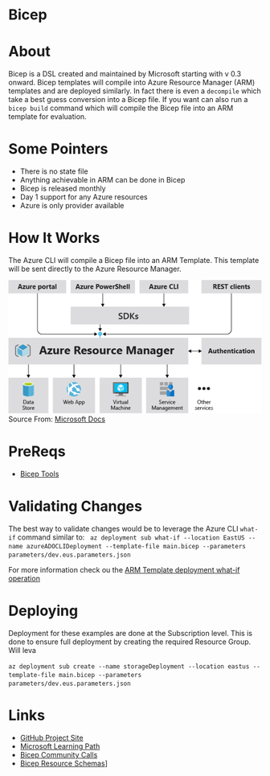 # Bicep

# About
Bicep is a DSL created and maintained by Microsoft starting with v 0.3 onward. Bicep templates will compile into Azure Resource Manager (ARM) templates and are deployed similarly. In fact there is even a `decompile` which take a best guess conversion into a Bicep file. If you want can also run a `bicep build` command which will compile the Bicep file into an ARM template for evaluation.

# Some Pointers
- There is no state file
- Anything achievable in ARM can be done in Bicep
- Bicep is released monthly
- Day 1 support for any Azure resources
- Azure is only provider available

# How It Works
The Azure CLI will compile a Bicep file into an ARM Template. This template will be sent directly to the Azure Resource Manager.

![Diagram illustrating Azure Consistent Management Layer](images\consistent-management-layer.png)
Source From: [Microsoft Docs](https://docs.microsoft.com/en-us/azure/azure-resource-manager/management/overview)

# PreReqs
- [Bicep Tools](https://docs.microsoft.com/en-us/azure/azure-resource-manager/bicep/install#vs-code-and-bicep-extension)

# Validating Changes
The best way to validate changes would be to leverage the Azure CLI `what-if` command similar to:
` az deployment sub what-if --location EastUS --name azureADOCLIDeployment --template-file main.bicep --parameters parameters/dev.eus.parameters.json`

For more information check ou the [ARM Template deployment what-if operation](https://docs.microsoft.com/en-us/azure/azure-resource-manager/templates/deploy-what-if?tabs=azure-powershell)

# Deploying
Deployment for these examples are done at the Subscription level. This is done to ensure full deployment by creating the required Resource Group. Will leva

`az deployment sub create --name storageDeployment --location eastus --template-file main.bicep --parameters parameters/dev.eus.parameters.json`

# Links
- [GitHub Project Site](https://github.com/Azure/bicep)
- [Microsoft Learning Path](https://docs.microsoft.com/en-us/learn/paths/fundamentals-bicep/)
- [Bicep Community Calls](https://www.youtube.com/channel/UCZZ3-oMrVI5ssheMzaWC4uQ/videos)
- [Bicep Resource Schemas](https://docs.microsoft.com/en-us/azure/templates/)]
